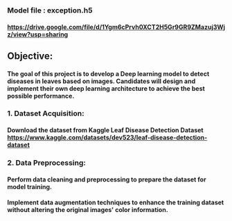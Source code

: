 
### Model file : exception.h5
#### https://drive.google.com/file/d/1Ygm6cPrvh0XCT2H5Gr9GR9ZMazuj3Wjz/view?usp=sharing


## Objective:
#### The goal of this project is to develop a Deep learning model to detect diseases in leaves based on images. Candidates will design and implement their own deep learning architecture to achieve the best possible performance.


### 1. Dataset Acquisition:
#### Download the dataset from Kaggle Leaf Disease Detection Dataset https://www.kaggle.com/datasets/dev523/leaf-disease-detection-dataset


### 2. Data Preprocessing:
####    Perform data cleaning and preprocessing to prepare the dataset for model training.
####    Implement data augmentation techniques to enhance the training dataset without altering the original images' color information.

